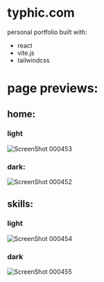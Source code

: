 # typhic.com

personal portfolio built with:
- react
- vite.js
- tailwindcss

# page previews:
## home:

### light
![ScreenShot 000453](https://user-images.githubusercontent.com/71615006/178084476-062af460-e7ec-479d-88ce-e9c4180e5a8c.jpg)

### dark:
![ScreenShot 000452](https://user-images.githubusercontent.com/71615006/178084438-0114cd40-a496-4c50-bc47-6e35f8d64108.jpg)


## skills:

### light
![ScreenShot 000454](https://user-images.githubusercontent.com/71615006/178084546-45e940a1-04ff-40cc-8817-51c607d18f3d.jpg)

### dark
![ScreenShot 000455](https://user-images.githubusercontent.com/71615006/178084525-36e58a6e-1303-4b6f-853f-1621ecc24571.jpg)


